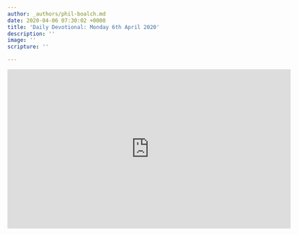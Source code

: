```yaml
---
author: _authors/phil-boalch.md
date: 2020-04-06 07:30:02 +0000
title: 'Daily Devotional: Monday 6th April 2020'
description: ''
image: ''
scripture: ''

---
```

<iframe src="https://player.vimeo.com/video/404379274" width="640" height="360" frameborder="0" allow="autoplay; fullscreen" allowfullscreen></iframe>
